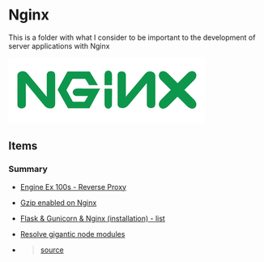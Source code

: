 # Nginx

This is a folder with what I consider to be important to the development of server applications with Nginx

[![nginx](nginx.png)](https://www.nginx.com/)

## Items

### Summary

- [Engine Ex 100s - Reverse Proxy](https://www.youtube.com/watch?v=JKxlsvZXG7c)

- [Gzip enabled on Nginx](https://www.digitalocean.com/community/tutorials/how-to-improve-website-performance-using-gzip-and-nginx-on-ubuntu-20-04)

- [Flask & Gunicorn & Nginx (installation) - list](https://www.digitalocean.com/community/tutorial_collections/how-to-serve-flask-applvications-with-gunicorn-and-nginx)

- [Resolve gigantic node modules](gigantic-node-modules)
- > [source](https://tsh.io/blog/reduce-node-modules-for-better-performance/)

